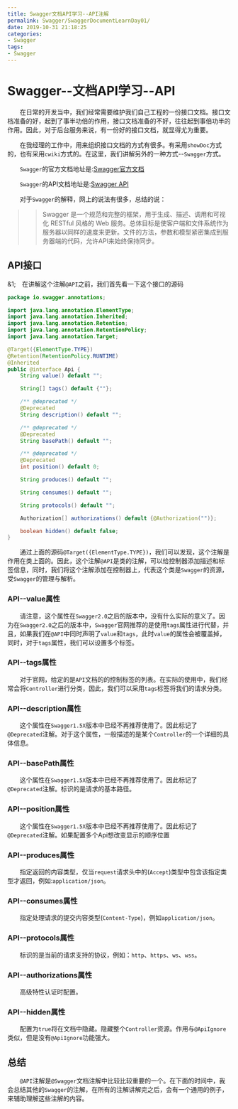 ```yaml
---
title: Swagger文档API学习--API注解
permalink: Swagger/SwaggerDocumentLearnDay01/
date: 2019-10-31 21:18:25
categories:
- Swagger
tags:
- Swagger
---
```


# Swagger--文档API学习--API

&emsp;&emsp;在日常的开发当中，我们经常需要维护我们自己工程的一份接口文档。接口文档准备的好，起到了事半功倍的作用，接口文档准备的不好，往往起到事倍功半的作用。因此，对于后台服务来说，有一份好的接口文档，就显得尤为重要。

&emsp;&emsp;在我经理的工作中，用来组织接口文档的方式有很多。有采用`showDoc`方式的，也有采用`cwiki`方式的。在这里，我们讲解另外的一种方式--`Swagger`方式。

&emsp;&emsp;`Swagger`的官方文档地址是:[Swagger官方文档](https://github.com/swagger-api/swagger-core/wiki/Annotations-1.5.X#quick-annotation-overview "Swagger官方文档")

&emsp;&emsp;`Swagger`的API文档地址是:[Swagger API](http://docs.swagger.io/swagger-core/v1.5.X/apidocs/index.html?io/swagger/annotations/Api.html "Swagger API")

&emsp;&emsp;对于`Swagger`的解释，网上的说法有很多，总结的说：

>> Swagger 是一个规范和完整的框架，用于生成、描述、调用和可视化 RESTful 风格的 Web 服务。总体目标是使客户端和文件系统作为服务器以同样的速度来更新。文件的方法，参数和模型紧密集成到服务器端的代码，允许API来始终保持同步。

## API接口

&1;&emsp;在讲解这个注解`@API`之前，我们首先看一下这个接口的源码

```java
package io.swagger.annotations;

import java.lang.annotation.ElementType;
import java.lang.annotation.Inherited;
import java.lang.annotation.Retention;
import java.lang.annotation.RetentionPolicy;
import java.lang.annotation.Target;

@Target({ElementType.TYPE})
@Retention(RetentionPolicy.RUNTIME)
@Inherited
public @interface Api {
    String value() default "";

    String[] tags() default {""};

    /** @deprecated */
    @Deprecated
    String description() default "";

    /** @deprecated */
    @Deprecated
    String basePath() default "";

    /** @deprecated */
    @Deprecated
    int position() default 0;

    String produces() default "";

    String consumes() default "";

    String protocols() default "";

    Authorization[] authorizations() default {@Authorization("")};

    boolean hidden() default false;
}
```

&emsp;&emsp;通过上面的源码`@Target({ElementType.TYPE})`，我们可以发现，这个注解是作用在类上面的。因此，这个注解`@API`是类的注解，可以给控制器添加描述和标签信息，同时，我们将这个注解添加在控制器上，代表这个类是`Swagger`的资源，受`Swagger`的管理与解析。

### API--value属性

&emsp;&emsp;请注意，这个属性在`Swagger2.0`之后的版本中，没有什么实际的意义了。因为在`Swagger2.0`之后的版本中，`Swagger`官网推荐的是使用`tags`属性进行代替，并且，如果我们在`@API`中同时声明了`value`和`tags`，此时`value`的属性会被覆盖掉，同时，对于`tags`属性，我们可以设置多个标签。

### API--tags属性

&emsp;&emsp;对于官网，给定的是`API`文档的的控制标签的列表。在实际的使用中，我们经常会将`Controller`进行分类，因此，我们可以采用`tags`标签将我们的请求分类。

### API--description属性

&emsp;&emsp;这个属性在`Swagger1.5X`版本中已经不再推荐使用了。因此标记了`@Deprecated`注解。对于这个属性，一般描述的是某个`Controller`的一个详细的具体信息。

### API--basePath属性

&emsp;&emsp;这个属性在`Swagger1.5X`版本中已经不再推荐使用了。因此标记了`@Deprecated`注解。标识的是请求的基本路径。

### API--position属性

&emsp;&emsp;这个属性在`Swagger1.5X`版本中已经不再推荐使用了。因此标记了`@Deprecated`注解。如果配置多个Api想改变显示的顺序位置

### API--produces属性

&emsp;&emsp;指定返回的内容类型，仅当`request`请求头中的(`Accept`)类型中包含该指定类型才返回，例如:`application/json`。

### API--consumes属性

&emsp;&emsp;指定处理请求的提交内容类型(`Content-Type`)，例如`application/json`。

### API--protocols属性

&emsp;&emsp;标识的是当前的请求支持的协议，例如：`http`、`https`、`ws`、`wss`。

### API--authorizations属性

&emsp;&emsp;高级特性认证时配置。

### API--hidden属性

&emsp;&emsp;配置为`true`将在文档中隐藏。隐藏整个`Controller`资源。作用与`@ApiIgnore`类似，但是没有`@ApiIgnore`功能强大。

## 总结

&emsp;&emsp;`@API`注解是`@Swagger`文档注解中比较比较重要的一个。在下面的时间中，我会总结其他的`Swagger`的注解，在所有的注解讲解完之后，会有一个通用的例子，来辅助理解这些注解的内容。